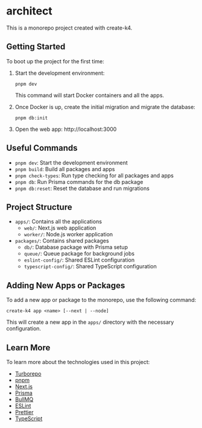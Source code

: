 # architect

This is a monorepo project created with create-k4.

## Getting Started

To boot up the project for the first time:

1. Start the development environment:

   ```
   pnpm dev
   ```

   This command will start Docker containers and all the apps.

2. Once Docker is up, create the initial migration and migrate the database:

   ```
   pnpm db:init
   ```

3. Open the web app: http://localhost:3000

## Useful Commands

- `pnpm dev`: Start the development environment
- `pnpm build`: Build all packages and apps
- `pnpm check-types`: Run type checking for all packages and apps
- `pnpm db`: Run Prisma commands for the db package
- `pnpm db:reset`: Reset the database and run migrations

## Project Structure

- `apps/`: Contains all the applications
  - `web/`: Next.js web application
  - `worker/`: Node.js worker application
- `packages/`: Contains shared packages
  - `db/`: Database package with Prisma setup
  - `queue/`: Queue package for background jobs
  - `eslint-config/`: Shared ESLint configuration
  - `typescript-config/`: Shared TypeScript configuration

## Adding New Apps or Packages

To add a new app or package to the monorepo, use the following command:

```
create-k4 app <name> [--next | --node]
```

This will create a new app in the `apps/` directory with the necessary configuration.

## Learn More

To learn more about the technologies used in this project:

- [Turborepo](https://turbo.build/repo)
- [pnpm](https://pnpm.io)
- [Next.js](https://nextjs.org/docs)
- [Prisma](https://www.prisma.io/docs/)
- [BullMQ](https://docs.bullmq.io/)
- [ESLint](https://eslint.org/)
- [Prettier](https://prettier.io/)
- [TypeScript](https://www.typescriptlang.org/)
